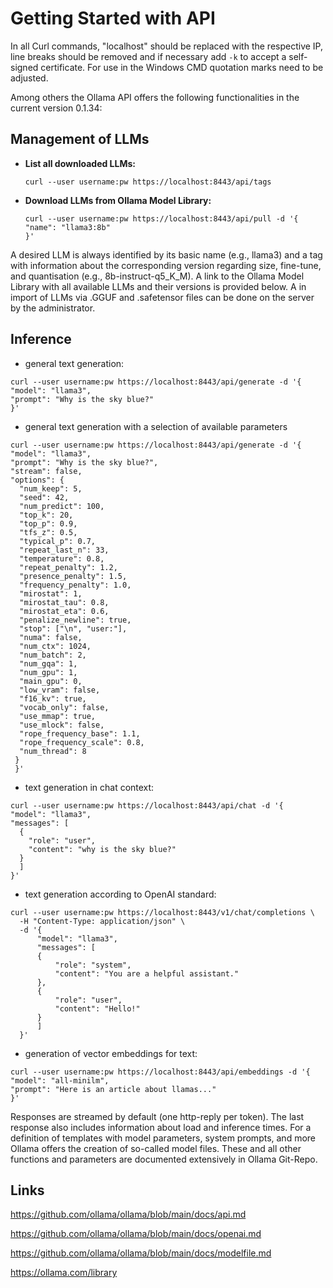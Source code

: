 
# Getting Started with API

In all Curl commands, "localhost" should be replaced with the respective IP, line breaks should be removed and if necessary add `-k` to accept a self-signed certificate. For use in the Windows CMD quotation marks need to be adjusted.

Among others the Ollama API offers the following functionalities in the current version 0.1.34:

## Management of LLMs

- **List all downloaded LLMs:**
  ```
  curl --user username:pw https://localhost:8443/api/tags
  ```

- **Download LLMs from Ollama Model Library:**
  ```
  curl --user username:pw https://localhost:8443/api/pull -d '{
  "name": "llama3:8b"
  }'
  ```

A desired LLM is always identified by its basic name (e.g., llama3) and a tag with information about the corresponding version regarding size, fine-tune, and quantisation (e.g., 8b-instruct-q5_K_M). A link to the Ollama Model Library with all available LLMs and their versions is provided below. A in import of LLMs via .GGUF and .safetensor files can be done on the server by the administrator.

## Inference

 - general text generation:
  ```
  curl --user username:pw https://localhost:8443/api/generate -d '{
  "model": "llama3",
  "prompt": "Why is the sky blue?"
  }'
  ```

 - general text generation with a selection of available parameters
  ```
  curl --user username:pw https://localhost:8443/api/generate -d '{
  "model": "llama3",
  "prompt": "Why is the sky blue?",
  "stream": false,
  "options": {
    "num_keep": 5,
    "seed": 42,
    "num_predict": 100,
    "top_k": 20,
    "top_p": 0.9,
    "tfs_z": 0.5,
    "typical_p": 0.7,
    "repeat_last_n": 33,
    "temperature": 0.8,
    "repeat_penalty": 1.2,
    "presence_penalty": 1.5,
    "frequency_penalty": 1.0,
    "mirostat": 1,
    "mirostat_tau": 0.8,
    "mirostat_eta": 0.6,
    "penalize_newline": true,
    "stop": ["\n", "user:"],
    "numa": false,
    "num_ctx": 1024,
    "num_batch": 2,
    "num_gqa": 1,
    "num_gpu": 1,
    "main_gpu": 0,
    "low_vram": false,
    "f16_kv": true,
    "vocab_only": false,
    "use_mmap": true,
    "use_mlock": false,
    "rope_frequency_base": 1.1,
    "rope_frequency_scale": 0.8,
    "num_thread": 8
   }
   }'
  ```
 
 - text generation in chat context:
  ```
  curl --user username:pw https://localhost:8443/api/chat -d '{
  "model": "llama3",
  "messages": [
    {
      "role": "user",
      "content": "why is the sky blue?"
    }
    ]
  }'
  ```
 
 - text generation according to OpenAI standard:
  ```
  curl --user username:pw https://localhost:8443/v1/chat/completions \
   	-H "Content-Type: application/json" \
  	-d '{
		"model": "llama3",
		"messages": [
		{
			"role": "system",
            "content": "You are a helpful assistant."
        },
        {
			"role": "user",
            "content": "Hello!"
        }
		]
	}'
  ```
 
 - generation of vector embeddings for text:
  ```
  curl --user username:pw https://localhost:8443/api/embeddings -d '{
  "model": "all-minilm",
  "prompt": "Here is an article about llamas..."
  }'
  ```
 
Responses are streamed by default (one http-reply per token). The last response also includes information about load and inference times. For a definition of templates with model parameters, system prompts, and more Ollama offers the creation of so-called model files. These and all other functions and parameters are documented extensively in Ollama Git-Repo.
 
 
## Links

https://github.com/ollama/ollama/blob/main/docs/api.md

https://github.com/ollama/ollama/blob/main/docs/openai.md

https://github.com/ollama/ollama/blob/main/docs/modelfile.md

https://ollama.com/library

 
